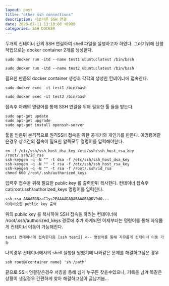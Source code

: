 ```yaml
---
layout: post
title: "other ssh connections"
description: 서로다른 SSH 연결
date: 2020-07-11 13:10:00 +0900
categories: SSH DOCKER
---
```


두개의 컨테이너 간의 SSH 연결하여 shell 파일을 실행하고자 하였다.
그러기위해 선행 작업으로는 docker container 2개를 생성한다.

```
sudo docker run -itd --name test1 ubuntu:latest /bin/bash

sudo docker run -itd --name test2 ubuntu:latest /bin/bash
```

필요한 만큼의 docker container 생성후 각각의 생성한 컨테이너에 접속한다.

```
sudo docker exec -it test1 /bin/bash

sudo docker exec -it test2 /bin/bash
```

접속후 아래의 명령어를 통해 SSH 연결을 위해 필요한 툴 들을 받는다.

```
sudo apt-get update
sudo apt-get upgrade
sudo apt-get install openssh-server
```

툴을 받은뒤 본격적으로 원격SSH 접속을 위한 공개키와 개인키를 만든다.
이명령어같은경우 상호간의 접속이 필요한 양쪽모두 명령어를 입력해야한다.

```
rm -f /etc/ssh/ssh_host_dsa_key /etc/ssh/ssh_host_rsa_key /root/.ssh/id_rsa
ssh-keygen -q -N "" -t dsa -f /etc/ssh/ssh_host_dsa_key
ssh-keygen -q -N "" -t rsa -f /etc/ssh/ssh_host_rsa_key
ssh-keygen -q -N "" -t rsa -f /root/.ssh/id_rsa
chmod 600 /root/.ssh/authorized_keys
```

입력후 접속을 위해 필요한 public key 를 출력한뒤 복사한다.
컨테이너 접속후 cat/root/.ssh/authorized_keys 명령어를 입력한다.

```
ssh-rsa AAAAB3NzaC1yc2EAAAADAQABAAABAQDV9dO...
이와비슷한 public key 출력
```

위의 public key 를 복사하여 SSH 접속을 하려는 컨테이너에 /root/.ssh/authorized_keys 경로에
추가 하게되면 이제부터는 명령어를 통해 자유롭게 컨테이너 이동이 가능해진다.

```
test1 컨테이너에 접속한다음 [ssh test2] <-- 명령어를 통해 자유롭게 컨테이너 이동 가능
```

나의경우 컨테이너에서의 shell 실행을 원했기에 나와같은 문제를 해결하고싶은 경우

```
ssh root@{container name} 'sh /path'
```

끝으로 SSH 연결같은경우 서칭을 통해 쉽게 누구든 찾을수있으나,
기록을 남겨 똑같은 상황이 생길경우 간편하게 찾아 해결하고싶어 글남겨봄...

